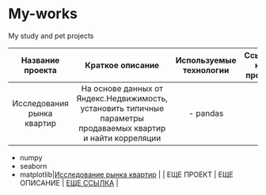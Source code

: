# My-works
My study and pet projects


| Название проекта | Краткое описание | Используемые технологии |Ссылка на проект |
| :---------------------------: | :---------------------------: |:---------------------------:|:---------------------------:|
| Исследования рынка квартир | На основе данных от Яндекс.Недвижимость, установить типичные параметры продаваемых квартир и найти корреляции | - pandas
- numpy
- seaborn
- matplotlib|[Исследование рынка квартир](https://github.com/AleksandrSitnik/My-works/tree/main/%D0%98%D1%81%D1%81%D0%BB%D0%B5%D0%B4%D0%BE%D0%B2%D0%B0%D0%BD%D0%B8%D0%B5%20%D1%80%D1%8B%D0%BD%D0%BA%D0%B0%20%D0%BA%D0%B2%D0%B0%D1%80%D1%82%D0%B8%D1%80) |
| ЕЩЕ ПРОЕКТ | ЕЩЕ ОПИСАНИЕ | [ЕЩЕ ССЫЛКА](https://github.com/AleksandrSitnik/My-works/tree/main/%D0%98%D1%81%D1%81%D0%BB%D0%B5%D0%B4%D0%BE%D0%B2%D0%B0%D0%BD%D0%B8%D0%B5%20%D1%80%D1%8B%D0%BD%D0%BA%D0%B0%20%D0%BA%D0%B2%D0%B0%D1%80%D1%82%D0%B8%D1%80) |
